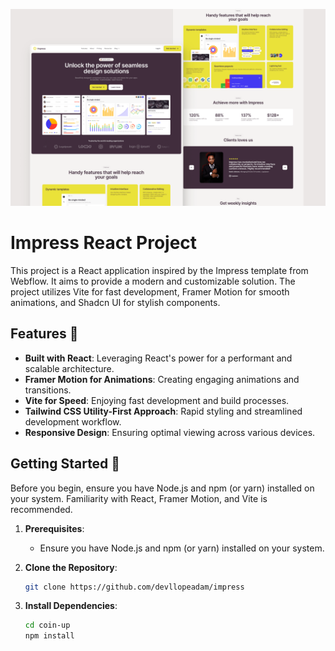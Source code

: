 ![Rest Countries](./src/assets/screenshots/screenshot.png)

# Impress React Project

This project is a React application inspired by the Impress template from Webflow. It aims to provide a modern and customizable solution. The project utilizes Vite for fast development, Framer Motion for smooth animations, and Shadcn UI for stylish components.

## Features 🎉

- **Built with React**: Leveraging React's power for a performant and scalable architecture.
- **Framer Motion for Animations**: Creating engaging animations and transitions.
- **Vite for Speed**: Enjoying fast development and build processes.
- **Tailwind CSS Utility-First Approach**: Rapid styling and streamlined development workflow.
- **Responsive Design**: Ensuring optimal viewing across various devices.

## Getting Started 🚀

Before you begin, ensure you have Node.js and npm (or yarn) installed on your system. Familiarity with React, Framer Motion, and Vite is recommended.

1. **Prerequisites**:

   - Ensure you have Node.js and npm (or yarn) installed on your system.

2. **Clone the Repository**:

   ```bash
   git clone https://github.com/devllopeadam/impress
   ```

3. **Install Dependencies**:
   ```bash
   cd coin-up
   npm install
   ```
